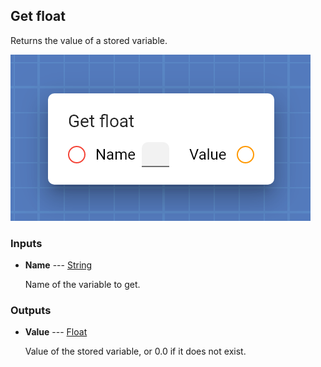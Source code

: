 ## Get float

Returns the value of a stored variable.

![Get float](assets/img/cards/getFloat_1.png)


### Inputs


* **Name** --- [String](types/String.html)

  Name of the variable to get.





### Outputs


* **Value** --- [Float](types/Float.html)

  Value of the stored variable, or 0.0 if it does not exist.




